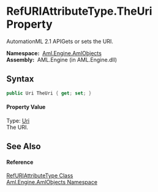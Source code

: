 RefURIAttributeType.TheUri Property
===================================
AutomationML 2.1 APIGets or sets the URI.

  **Namespace:**  [Aml.Engine.AmlObjects][1]  
  **Assembly:**  AML.Engine (in AML.Engine.dll)

Syntax
------

```csharp
public Uri TheUri { get; set; }
```

#### Property Value
Type: [Uri][2]  
The URI.

See Also
--------

#### Reference
[RefURIAttributeType Class][3]  
[Aml.Engine.AmlObjects Namespace][1]  

[1]: ../README.md
[2]: https://docs.microsoft.com/dotnet/api/system.uri
[3]: README.md
[4]: https://www.automationml.org
[5]: ../../icons/logoShade.png